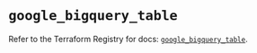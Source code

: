 # `google_bigquery_table`

Refer to the Terraform Registry for docs: [`google_bigquery_table`](https://registry.terraform.io/providers/hashicorp/google-beta/6.40.0/docs/resources/google_bigquery_table).
